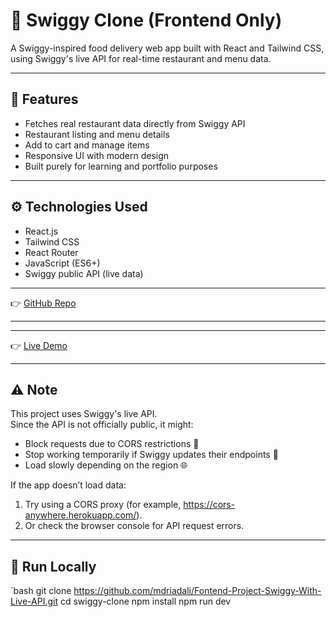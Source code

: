 # 🍔 Swiggy Clone (Frontend Only)

A Swiggy-inspired food delivery web app built with React and Tailwind CSS,  
using Swiggy's live API for real-time restaurant and menu data.

---

## 🚀 Features
- Fetches real restaurant data directly from Swiggy API  
- Restaurant listing and menu details  
- Add to cart and manage items  
- Responsive UI with modern design  
- Built purely for learning and portfolio purposes

---

## ⚙️ Technologies Used
- React.js  
- Tailwind CSS  
- React Router  
- JavaScript (ES6+)  
- Swiggy public API (live data)

---

👉 [GitHub Repo](https://github.com/mdriadali/Fontend-Project-Swiggy-With-Live-API.git)

---
---

👉 [Live Demo](swiggy-frontend-clone-live-api.netlify.app)

---

## ⚠️ Note
This project uses Swiggy's live API.  
Since the API is not officially public, it might:
- Block requests due to CORS restrictions 🛑  
- Stop working temporarily if Swiggy updates their endpoints 🔄  
- Load slowly depending on the region 🌐  

If the app doesn’t load data:
1. Try using a CORS proxy (for example, https://cors-anywhere.herokuapp.com/).  
2. Or check the browser console for API request errors.

---

## 🧩 Run Locally
`bash
git clone https://github.com/mdriadali/Fontend-Project-Swiggy-With-Live-API.git
cd swiggy-clone
npm install
npm run dev
